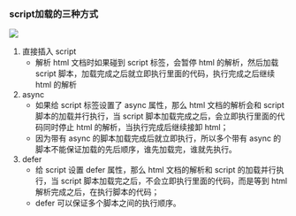 ### script加载的三种方式

![](https://gitee.com/gainmore/imglib/raw/master/img/20210820202427.png)



1. 直接插入 script
   - 解析 html 文档时如果碰到 script 标签，会暂停 html 的解析，然后加载 script 脚本，加载完成之后就立即执行里面的代码，执行完成之后继续 html 的解析
2. async
   - 如果给 script 标签设置了 async 属性，那么 html 文档的解析会和 script 脚本的加载并行执行，当 script 脚本加载完成之后，会立即执行里面的代码同时停止 html 的解析，当执行完成后继续接卸 html；
   - 因为带有 async 的脚本加载完成后就立即执行，所以多个带有 async 的脚本不能保证加载的先后顺序，谁先加载完，谁就先执行。
3. defer
   - 给 script 设置 defer 属性，那么 html 文档的解析和 script 的加载并行执行，当 script 脚本加载完之后，不会立即执行里面的代码，而是等到 html 解析完成之后，在执行脚本的代码；
   - defer 可以保证多个脚本之间的执行顺序。